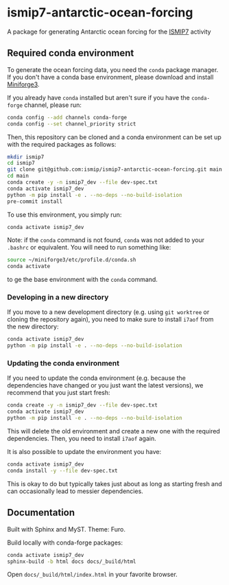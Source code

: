 # ismip7-antarctic-ocean-forcing

A package for generating Antarctic ocean forcing for the
[ISMIP7]() activity

## Required conda environment

To generate the ocean forcing data, you need the `conda` package manager. If
you don't have a conda base environment, please download and install
[Miniforge3](https://conda-forge.org/download/).

If you already have `conda` installed but aren't sure if you have the
`conda-forge` channel, please run:
```bash
conda config --add channels conda-forge
conda config --set channel_priority strict
```

Then, this repository can be cloned and a conda  environment can be set up with
the required packages as follows:

```bash
mkdir ismip7
cd ismip7
git clone git@github.com:ismip/ismip7-antarctic-ocean-forcing.git main
cd main
conda create -y -n ismip7_dev --file dev-spec.txt
conda activate ismip7_dev
python -m pip install -e . --no-deps --no-build-isolation
pre-commit install
```

To use this environment, you simply run:
```bash
conda activate ismip7_dev
```
Note: if the `conda` command is not found, `conda` was not added to your
`.bashrc` or equivalent.  You will need to run something like:
```bash
source ~/miniforge3/etc/profile.d/conda.sh
conda activate
```
to ge the base environment with the `conda` command.

### Developing in a new directory

If you move to a new development directory (e.g. using `git worktree` or
cloning the repository again), you need to make sure to install `i7aof` from
the new directory:
```bash
conda activate ismip7_dev
python -m pip install -e . --no-deps --no-build-isolation
```

### Updating the conda environment

If you need to update the conda environment (e.g. because the dependencies
have changed or you just want the latest versions), we recommend that you
just start fresh:
```bash
conda create -y -n ismip7_dev --file dev-spec.txt
conda activate ismip7_dev
python -m pip install -e . --no-deps --no-build-isolation
```
This will delete the old environment and create a new one with the required
dependencies.  Then, you need to install `i7aof` again.

It is also possible to update the environment you have:
```bash
conda activate ismip7_dev
conda install -y --file dev-spec.txt
```
This is okay to do but typically takes just about as long as starting fresh
and can occasionally lead to messier dependencies.

## Documentation

Built with Sphinx and MyST. Theme: Furo.

Build locally with conda-forge packages:

```bash
conda activate ismip7_dev
sphinx-build -b html docs docs/_build/html
```
Open `docs/_build/html/index.html` in your favorite browser.
